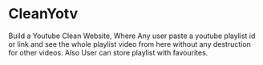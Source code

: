# CleanYotv
Build a Youtube Clean Website, Where Any user paste a youtube playlist id or link and see the whole playlist video from here without any destruction for other videos. Also User can store playlist with favourites.

